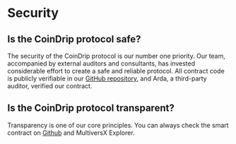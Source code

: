 # Security

## Is the CoinDrip protocol safe?

The security of the CoinDrip protocol is our number one priority. Our team, accompanied by external auditors and consultants, has invested considerable effort to create a safe and reliable protocol. All contract code is publicly verifiable in our [GitHub repository](https://github.com/CoinDrip-finance/coindrip-protocol-sc), and Arda, a third-party auditor, verified our contract.

## Is the CoinDrip protocol transparent?

Transparency is one of our core principles. You can always check the smart contract on [Github](https://github.com/CoinDrip-finance/coindrip-protocol-sc) and  MultiversX Explorer.
